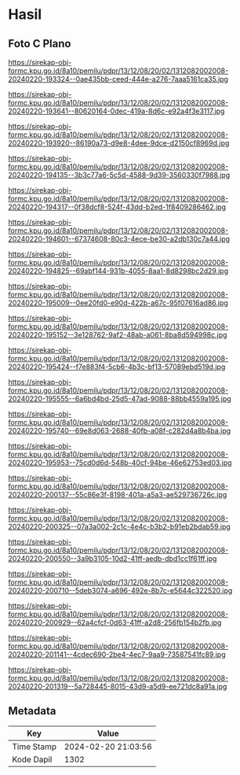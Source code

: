 # Hasil

## Foto C Plano

https://sirekap-obj-formc.kpu.go.id/8a10/pemilu/pdpr/13/12/08/20/02/1312082002008-20240220-193324--0ae435bb-ceed-444e-a276-7aaa5161ca35.jpg

https://sirekap-obj-formc.kpu.go.id/8a10/pemilu/pdpr/13/12/08/20/02/1312082002008-20240220-193641--80620164-0dec-419a-8d6c-e92a4f3e3117.jpg

https://sirekap-obj-formc.kpu.go.id/8a10/pemilu/pdpr/13/12/08/20/02/1312082002008-20240220-193920--86190a73-d9e8-4dee-9dce-d2150cf8969d.jpg

https://sirekap-obj-formc.kpu.go.id/8a10/pemilu/pdpr/13/12/08/20/02/1312082002008-20240220-194135--3b3c77a6-5c5d-4588-9d39-3560330f7988.jpg

https://sirekap-obj-formc.kpu.go.id/8a10/pemilu/pdpr/13/12/08/20/02/1312082002008-20240220-194317--0f38dcf8-524f-43dd-b2ed-1f8409286462.jpg

https://sirekap-obj-formc.kpu.go.id/8a10/pemilu/pdpr/13/12/08/20/02/1312082002008-20240220-194601--67374608-80c3-4ece-be30-a2db130c7a44.jpg

https://sirekap-obj-formc.kpu.go.id/8a10/pemilu/pdpr/13/12/08/20/02/1312082002008-20240220-194825--69abf144-931b-4055-8aa1-8d8298bc2d29.jpg

https://sirekap-obj-formc.kpu.go.id/8a10/pemilu/pdpr/13/12/08/20/02/1312082002008-20240220-195009--0ee20fd0-e90d-422b-a67c-95f07616ad86.jpg

https://sirekap-obj-formc.kpu.go.id/8a10/pemilu/pdpr/13/12/08/20/02/1312082002008-20240220-195152--3e128762-9af2-48ab-a061-8ba8d594998c.jpg

https://sirekap-obj-formc.kpu.go.id/8a10/pemilu/pdpr/13/12/08/20/02/1312082002008-20240220-195424--f7e883f4-5cb6-4b3c-bf13-57089ebd519d.jpg

https://sirekap-obj-formc.kpu.go.id/8a10/pemilu/pdpr/13/12/08/20/02/1312082002008-20240220-195555--6a6bd4bd-25d5-47ad-9088-88bb4559a195.jpg

https://sirekap-obj-formc.kpu.go.id/8a10/pemilu/pdpr/13/12/08/20/02/1312082002008-20240220-195740--69e8d063-2688-40fb-a08f-c282d4a8b4ba.jpg

https://sirekap-obj-formc.kpu.go.id/8a10/pemilu/pdpr/13/12/08/20/02/1312082002008-20240220-195953--75cd0d6d-548b-40cf-94be-46e62753ed03.jpg

https://sirekap-obj-formc.kpu.go.id/8a10/pemilu/pdpr/13/12/08/20/02/1312082002008-20240220-200137--55c86e3f-8198-401a-a5a3-ae529736726c.jpg

https://sirekap-obj-formc.kpu.go.id/8a10/pemilu/pdpr/13/12/08/20/02/1312082002008-20240220-200325--07a3a002-2c1c-4e4c-b3b2-b91eb2bdab59.jpg

https://sirekap-obj-formc.kpu.go.id/8a10/pemilu/pdpr/13/12/08/20/02/1312082002008-20240220-200550--3a9b3105-10d2-41ff-aedb-dbd1cc1f61ff.jpg

https://sirekap-obj-formc.kpu.go.id/8a10/pemilu/pdpr/13/12/08/20/02/1312082002008-20240220-200710--5deb3074-a696-492e-8b7c-e5644c322520.jpg

https://sirekap-obj-formc.kpu.go.id/8a10/pemilu/pdpr/13/12/08/20/02/1312082002008-20240220-200929--62a4cfcf-0d63-41ff-a2d8-256fb154b2fb.jpg

https://sirekap-obj-formc.kpu.go.id/8a10/pemilu/pdpr/13/12/08/20/02/1312082002008-20240220-201141--4cdec690-2be4-4ec7-9aa9-73587541fc89.jpg

https://sirekap-obj-formc.kpu.go.id/8a10/pemilu/pdpr/13/12/08/20/02/1312082002008-20240220-201319--5a728445-8015-43d9-a5d9-ee721dc8a91a.jpg


## Metadata

| Key        | Value               |
| ---------- | ------------------- |
| Time Stamp | 2024-02-20 21:03:56 |
| Kode Dapil | 1302                |



